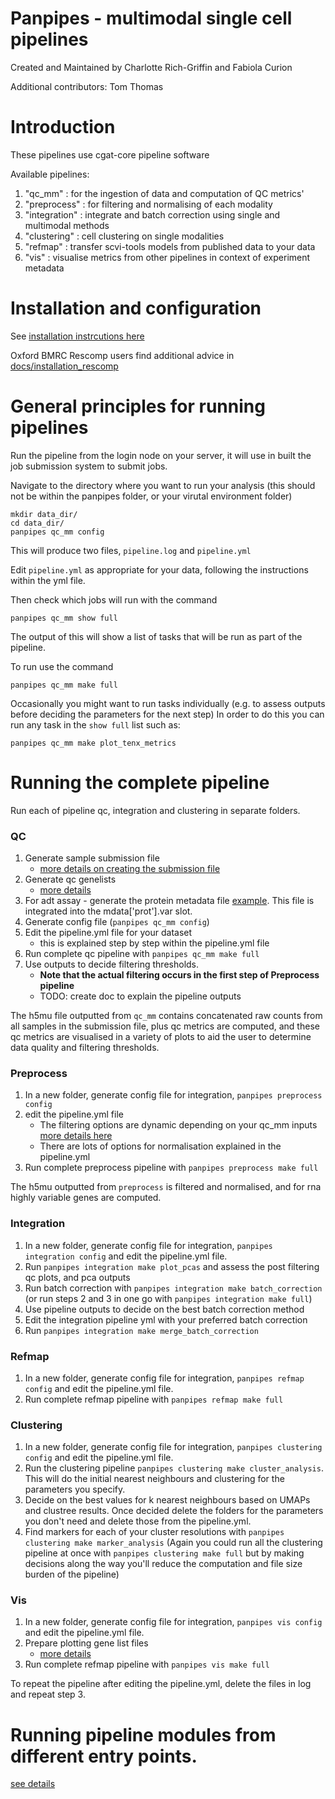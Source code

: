 # Panpipes - multimodal single cell pipelines 

Created and Maintained by Charlotte Rich-Griffin and Fabiola Curion

Additional contributors: Tom Thomas 


# Introduction
These pipelines use cgat-core pipeline software

Available pipelines:
1. "qc_mm" : for the ingestion of data and computation of QC metrics' 
2. "preprocess" : for filtering and normalising of each modality
3. "integration" : integrate and batch correction using  single and multimodal methods
4. "clustering" : cell clustering on single modalities
5. "refmap" : transfer scvi-tools models from published data to your data
6. "vis" : visualise metrics from other pipelines in context of experiment metadata



# Installation and configuration


See [installation instrcutions here](https://github.com/DendrouLab/panpipes/blob/main/docs/install.md)

Oxford BMRC Rescomp users find additional advice in [docs/installation_rescomp](https://github.com/DendrouLab/panpipes/blob/main/docs/installation_rescomp.md)

# General principles for running pipelines

Run the pipeline from the login node on your server, it will use in built the job submission system to submit jobs.

Navigate to the directory where you want to run your analysis (this should not be within the panpipes folder, or your virutal environment folder)

```
mkdir data_dir/
cd data_dir/
panpipes qc_mm config
```
This will produce two files, `pipeline.log` and `pipeline.yml`

Edit `pipeline.yml` as appropriate for your data, following the instructions within the yml file.

Then check which jobs will run with the command
```
panpipes qc_mm show full
```
The output of this will show a list of tasks that will be run as part of the pipeline.

To run use the command
```
panpipes qc_mm make full
```


Occasionally you might want to run tasks individually (e.g. to assess outputs before deciding the parameters for the next step)
In order to do this you can run any task in the `show full` list such as:

```
panpipes qc_mm make plot_tenx_metrics
```


#  Running the complete pipeline

Run each of pipeline qc, integration and clustering in separate folders.
### QC 

1. Generate sample submission file 
    - [more details on creating the submission file](https://github.com/DendrouLab/panpipes/blob/main/docs/setup_for_qc_mm.md)
2. Generate qc genelists 
    - [more details](https://github.com/DendrouLab/panpipes/blob/main/docs/gene_list_format.md)
3. For adt assay - generate the protein metadata file [example]((https://github.com/DendrouLab/panpipes/blob/main/resources/protein_metadata_w_iso.md)). This file is integrated into the mdata['prot'].var slot.
4. Generate config file (`panpipes qc_mm config`) 
5. Edit the pipeline.yml file for your dataset
    - this is explained step by step within the pipeline.yml file
6. Run complete qc pipeline with `panpipes qc_mm make full `
7. Use outputs to decide filtering thresholds. 
    - **Note that the actual filtering occurs in the first step of Preprocess pipeline**
    - TODO: create doc to explain the pipeline outputs 


The h5mu file outputted from `qc_mm` contains concatenated raw counts from all samples in the submission file, plus qc metrics are computed, and these qc metrics are visualised in a variety of plots to aid the user to determine data quality and filtering thresholds.

### Preprocess
1. In a new folder, generate config file for integration, `panpipes preprocess config` 
2. edit the pipeline.yml file 
    - The filtering options are dynamic depending on your qc_mm inputs [more details here](https://github.com/DendrouLab/panpipes/blob/main/docs/filter_dict_instructions.md)
    - There are lots of options for normalisation explained in the pipeline.yml
2. Run complete preprocess pipeline with `panpipes preprocess make full `

The h5mu outputted from `preprocess` is filtered and normalised, and for rna highly variable genes are computed. 


### Integration
1. In a new folder, generate config file for integration, `panpipes integration config` and edit the pipeline.yml file.
2. Run `panpipes integration make plot_pcas` and assess the post filtering qc plots, and pca outputs
3. Run batch correction with `panpipes integration make batch_correction` (or run steps 2 and 3 in one go with `panpipes integration make full`)
4. Use pipeline outputs to decide on the best batch correction method
5. Edit the integration pipeline yml with your preferred batch correction 
6. Run `panpipes integration make merge_batch_correction`

### Refmap

1. In a new folder, generate config file for integration, `panpipes refmap config` and edit the pipeline.yml file. 
2. Run complete refmap pipeline with `panpipes refmap make full `

### Clustering

1. In a new folder, generate config file for integration, `panpipes clustering config` and edit the pipeline.yml file. 
2. Run the clustering pipeline  `panpipes clustering make cluster_analysis`. This will do the initial nearest neighbours and clustering for the parameters you specify. 
3. Decide on the best values for k nearest neighbours based on UMAPs and clustree results. Once decided delete the folders for the parameters you don't need and delete those from the pipeline.yml.
4. Find markers for each of your cluster resolutions with `panpipes clustering make marker_analysis` 
(Again you could run all the clustering pipeline at once with `panpipes clustering make full` but by making decisions along the way you'll reduce the computation and file size burden of the pipeline) 

### Vis
1. In a new folder, generate config file for integration, `panpipes vis config` and edit the pipeline.yml file. 
2. Prepare plotting gene list files 
    - [more details](https://github.com/DendrouLab/panpipes/blob/main/docs/gene_list_format.md)
3. Run complete refmap pipeline with `panpipes vis make full `

To repeat the pipeline after editing the pipeline.yml, delete the files in log and repeat step 3.


# Running pipeline modules from different entry points.
[see details](https://github.com/DendrouLab/panpipes/blob/main/docs/different_entry_points.md)

